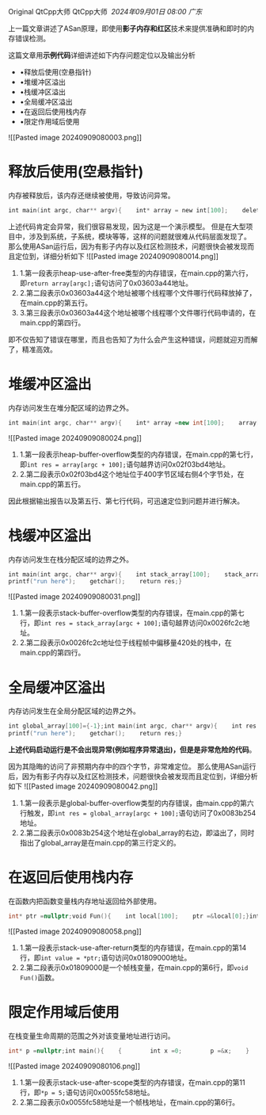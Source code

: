 Original QtCpp大师 QtCpp大师
 _2024年09月01日 08:00_ _广东_

上一篇文章讲述了ASan原理，即使用**影子内存和红区**技术来提供准确和即时的内存错误检测。

这篇文章用**示例代码**详细讲述如下内存问题定位以及输出分析

- •释放后使用(空悬指针)
- •堆缓冲区溢出
- •栈缓冲区溢出
- •全局缓冲区溢出
- •在返回后使用栈内存
- •限定作用域后使用

![[Pasted image 20240909080003.png]]
# 释放后使用(空悬指针)

内存被释放后，该内存还继续被使用，导致访问异常。
```cpp
int main(int argc, char** argv){    int* array = new int[100];    delete[] array;    return array[argc];  // 异常}
```

上述代码肯定会异常，我们很容易发现，因为这是一个演示模型。
但是在大型项目中，涉及到系统，子系统，模块等等，这样的问题就很难从代码层面发现了。
那么使用ASan运行后，因为有影子内存以及红区检测技术，问题很快会被发现而且定位到，详细分析如下
![[Pasted image 20240909080014.png]]

1. 1.第一段表示heap-use-after-free类型的内存错误，在main.cpp的第六行，即`return array[argc];`语句访问了0x03603a44地址。
2. 2.第二段表示0x03603a44这个地址被哪个线程哪个文件哪行代码释放掉了，在main.cpp的第五行。
3. 3.第三段表示0x03603a44这个地址被哪个线程哪个文件哪行代码申请的，在main.cpp的第四行。
    
即不仅告知了错误在哪里，而且也告知了为什么会产生这种错误，问题就迎刃而解了，精准高效。

# 堆缓冲区溢出

内存访问发生在堆分配区域的边界之外。

```cpp
int main(int argc, char** argv){    int* array =new int[100];    array[0]=0;    int res = array[argc +100];// 异常？    delete[] array;    printf("run here");    getchar();    return res;}
```
![[Pasted image 20240909080024.png]]

1. 1.第一段表示heap-buffer-overflow类型的内存错误，在main.cpp的第七行，即`int res = array[argc + 100];`语句越界访问0x02f03bd4地址。
2. 2.第二段表示0x02f03bd4这个地址位于400字节区域右侧4个字节处，在main.cpp的第五行。
    
因此根据输出报告以及第五行、第七行代码，可迅速定位到问题并进行解决。
# 栈缓冲区溢出
内存访问发生在栈分配区域的边界之外。

```cpp
int main(int argc, char** argv){    int stack_array[100];    stack_array[1]=0;    int res = stack_array[argc +100]; // 异常？						
printf("run here");    getchar();    return res;}
```
![[Pasted image 20240909080031.png]]

1. 1.第一段表示stack-buffer-overflow类型的内存错误，在main.cpp的第七行，即`int res = stack_array[argc + 100];`语句越界访问0x0026fc2c地址。
2. 2.第二段表示0x0026fc2c地址位于线程帧中偏移量420处的栈中，在main.cpp的第四行。
    
# 全局缓冲区溢出

内存访问发生在全局分配区域的边界之外。

```cpp
int global_array[100]={-1};int main(int argc, char** argv){    int res = global_array[argc +100];// 异常？
printf("run here");    getchar();    return res;}
```

**上述代码启动运行是不会出现异常(例如程序异常退出)，但是是非常危险的代码**。

因为其隐晦的访问了非预期内存中的四个字节，非常难定位。
那么使用ASan运行后，因为有影子内存以及红区检测技术，问题很快会被发现而且定位到，详细分析如下
![[Pasted image 20240909080042.png]]

1. 1.第一段表示是global-buffer-overflow类型的内存错误，由main.cpp的第六行触发，即`int res = global_array[argc + 100];`语句访问了0x0083b254地址。
2. 2.第二段表示0x0083b254这个地址在global_array的右边，即溢出了，同时指出了global_array是在main.cpp的第三行定义的。
# 在返回后使用栈内存

在函数内把函数变量栈内存地址返回给外部使用。

```cpp
int* ptr =nullptr;void Fun(){    int local[100];    ptr =&local[0];}int main(int argc, char** argv){    Fun();    int value =*ptr;    printf("value = %d\n", value);    printf("run here");    getchar();    return value;}
```
![[Pasted image 20240909080058.png]]

1. 1.第一段表示stack-use-after-return类型的内存错误，在main.cpp的第14行，即`int value = *ptr;`语句访问0x01809000地址。
2. 2.第二段表示0x01809000是一个帧栈变量，在main.cpp的第6行，即`void Fun()`函数。
    
# 限定作用域后使用

在栈变量生命周期的范围之外对该变量地址进行访问。

```cpp
int* p =nullptr;int main(){    {        int x =0;        p =&x;    }    *p =5;    printf("run here");    getchar();    return0;}
```
![[Pasted image 20240909080106.png]]

1. 1.第一段表示stack-use-after-scope类型的内存错误，在main.cpp的第11行，即`*p = 5;`语句访问0x0055fc58地址。
2. 2.第二段表示0x0055fc58地址是一个帧栈地址，在main.cpp的第6行。
    
